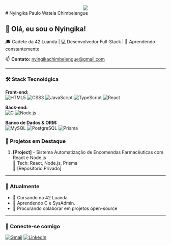 <div align="center">
  <img src="https://capsule-render.vercel.app/api?type=waving&color=gradient&height=120&section=header&text=Nyingika%20Chimbelengue&fontSize=30&fontAlignY=35" />
</div>
# Nyingika Paulo Watela Chimbelengue

## 👋 Olá, eu sou o Nyingika!

🎓 Cadete da 42 Luanda | 💻 Desenvolvedor Full-Stack | 🌱 Aprendendo constantemente

📫 **Contato:** [nyingikachimbelengue@gmail.com](mailto:nyingikachimbelengue@gmail.com)

---

### 🛠️ Stack Tecnológica

**Front-end:**  
![HTML5](https://img.shields.io/badge/HTML5-E34F26?style=for-the-badge&logo=html5&logoColor=white)
![CSS3](https://img.shields.io/badge/CSS3-1572B6?style=for-the-badge&logo=css3&logoColor=white)
![JavaScript](https://img.shields.io/badge/JavaScript-F7DF1E?style=for-the-badge&logo=javascript&logoColor=black)
![TypeScript](https://img.shields.io/badge/TypeScript-007ACC?style=for-the-badge&logo=typescript&logoColor=white)
![React](https://img.shields.io/badge/React-20232A?style=for-the-badge&logo=react&logoColor=61DAFB)

**Back-end:**  
![C](https://img.shields.io/badge/C-00599C?style=for-the-badge&logo=c&logoColor=white)
![Node.js](https://img.shields.io/badge/Node.js-339933?style=for-the-badge&logo=nodedotjs&logoColor=white)

**Banco de Dados & ORM:**  
![MySQL](https://img.shields.io/badge/MySQL-4479A1?style=flat-square&logo=mysql&logoColor=white)
![PostgreSQL](https://img.shields.io/badge/PostgreSQL-4169E1?style=flat-square&logo=postgresql&logoColor=white)
![Prisma](https://img.shields.io/badge/Prisma-3982CE?style=for-the-badge&logo=Prisma&logoColor=white)


### 🌟 Projetos em Destaque

1. **[Project]** - Sistema Automatização de Encomendas Farmacêuticas com React e Node.js  
   🔧 Tech: React, Node.js, Prisma  
   🚀 [Repositório Privado]

---

### 📌 Atualmente

- 🏫 Cursando na 42 Luanda
- 🌱 Aprendendo C e SysAdmin.
- 👯 Procurando colaborar em projetos open-source

---

### 🤝 Conecte-se comigo

[![Gmail](https://img.shields.io/badge/Gmail-D14836?style=for-the-badge&logo=gmail&logoColor=white)](mailto:nyingikachimbelengue@gmail.com)
[![LinkedIn](https://img.shields.io/badge/LinkedIn-0077B5?style=for-the-badge&logo=linkedin&logoColor=white)](https://www.linkedin.com/in/nyingika-chimbelengue-626a30234/)
